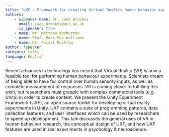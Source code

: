 ```yaml
---
title: "UXF - Framework for creating Virtual Reality human behavior experiments in Unity"
authors:
    - &speaker name: Dr. Jack Brookes
      email: jack.brookes@ucl.ac.uk
      is_speaker: true
    - name: Mr. Matthew Warburton
    - name: Prof. Mark Mon-Williams
    - name: Dr. Faisal Mushtaq
author: *speaker
category: talks
language: English
---
```

Recent advances in technology has meant that Virtual Reality (VR) is now a feasible tool for performing human behaviour experiments. Scientists dream of being able to have full control over human sensory inputs, as well as complete measurement of responses. VR is coming closer to fulfilling this wish, but researchers must grapple with complex commercial tools (e.g. Unity) in order to create content. We present the Unity Experiment Framework (UXF), an open source toolkit for developing virtual reality experiments in Unity. UXF contains a suite of programming patterns, data collection features, and user interfaces which can be used by researchers to speed up development. This talk discusses the general uses of VR in human behaviour research, the conceptual design of UXF, and how UXF features are used in real experiments in psychology & neuroscience.
